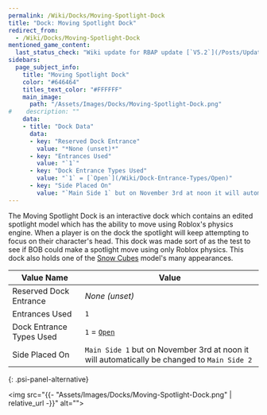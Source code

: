 ```yaml
---
permalink: /Wiki/Docks/Moving-Spotlight-Dock
title: "Dock: Moving Spotlight Dock"
redirect_from:
  - /Wiki/Docks/Moving-Spotlight-Dock
mentioned_game_content:
  last_status_check: "Wiki update for RBAP update [`V5.2`](/Posts/Update-Log/5-2-0)"
sidebars:
  page_subject_info:
    title: "Moving Spotlight Dock"
    color: "#646464"
    titles_text_color: "#FFFFFF"
    main_image:
      path: "/Assets/Images/Docks/Moving-Spotlight-Dock.png"
#    description: ""
    data:
    - title: "Dock Data"
      data:
      - key: "Reserved Dock Entrance"
        value: "*None (unset)*"
      - key: "Entrances Used"
        value: "`1`"
      - key: "Dock Entrance Types Used"
        value: "`1` = [`Open`](/Wiki/Dock-Entrance-Types/Open)"
      - key: "Side Placed On"
        value: "`Main Side 1` but on November 3rd at noon it will automatically be changed to `Main Side 2`"
---
```


The Moving Spotlight Dock is an interactive dock which contains an edited spotlight model which has the ability to move using Roblox's physics engine. When a player is on the dock the spotlight will keep attempting to focus on their character's head. This dock was made sort of as the test to see if BOB could make a spotlight move using only Roblox physics. This dock also holds one of the [Snow Cubes](/Wiki/Snow-Cubes) model's many appearances.

| Value Name               | Value |
|-|-|
| Reserved Dock Entrance   | *None (unset)* |
| Entrances Used           | `1` |
| Dock Entrance Types Used | `1` = [`Open`](/Wiki/Dock-Entrance-Types/Open) |
| Side Placed On           | `Main Side 1` but on November 3rd at noon it will automatically be changed to `Main Side 2` |
{: .psi-panel-alternative}

<img src="{{- "Assets/Images/Docks/Moving-Spotlight-Dock.png" | relative_url -}}" alt="">